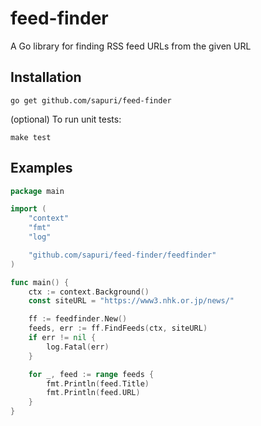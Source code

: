 # feed-finder
A Go library for finding RSS feed URLs from the given URL

## Installation
```
go get github.com/sapuri/feed-finder
```

(optional) To run unit tests:
```
make test
```

## Examples
```go
package main

import (
	"context"
	"fmt"
	"log"

	"github.com/sapuri/feed-finder/feedfinder"
)

func main() {
	ctx := context.Background()
	const siteURL = "https://www3.nhk.or.jp/news/"

	ff := feedfinder.New()
	feeds, err := ff.FindFeeds(ctx, siteURL)
	if err != nil {
		log.Fatal(err)
	}

	for _, feed := range feeds {
		fmt.Println(feed.Title)
		fmt.Println(feed.URL)
	}
}
```
